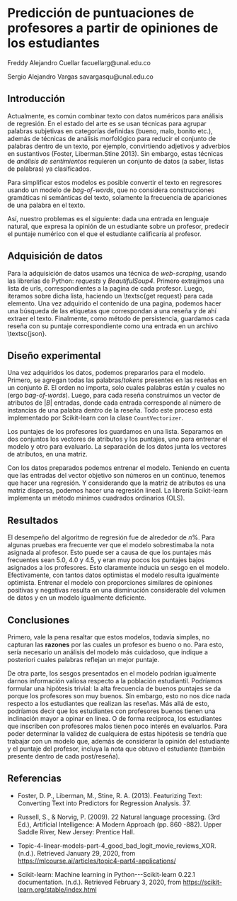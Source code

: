 # Predicción de puntuaciones de profesores a partir de opiniones de los estudiantes

Freddy Alejandro Cuellar facuellarg\@unal.edu.co

Sergio Alejandro Vargas savargasqu\@unal.edu.co

## Introducción

Actualmente, es común combinar texto con datos numéricos para análisis
de regresión. En el estado del arte es se usan técnicas para agrupar
palabras subjetivas en categorías definidas (bueno, malo, bonito etc.),
además de técnicas de análisis morfológico para reducir el conjunto de
palabras dentro de un texto, por ejemplo, convirtiendo adjetivos y
adverbios en sustantivos (Foster, Liberman.Stine 2013). Sin embargo,
estas técnicas de *análisis de sentimientos* requieren un conjunto de
datos (a saber, listas de palabras) ya clasificados.

Para simplificar estos modelos es posible convertir el texto en
regresores usando un modelo de *bag-of-words*, que no considera
construcciones gramáticas ni semánticas del texto, solamente la
frecuencia de apariciones de una palabra en el texto.

Así, nuestro problemas es el siguiente: dada una entrada en lenguaje
natural, que expresa la opinión de un estudiante sobre un profesor,
predecir el puntaje numérico con el que el estudiante calificaría al
profesor.

## Adquisición de datos

Para la adquisición de datos usamos una técnica de *web-scraping*,
usando las librerías de Python: *requests* y *BeautifulSoup4*. Primero
extrajimos una lista de urls, correspondientes a la pagina de cada
profesor. Luego, iteramos sobre dicha lista, haciendo un
\textsc{get request} para cada elemento. Una vez adquirido el contenido
de una pagina, podemos hacer una búsqueda de las etiquetas que
correspondan a una reseña y de ahí extraer el texto. Finalmente, como
método de persistencia, guardamos cada reseña con su puntaje
correspondiente como una entrada en un archivo \textsc{json}.

## Diseño experimental

Una vez adquiridos los datos, podemos prepararlos para el modelo.
Primero, se agregan todas las palabras/*tokens* presentes en las reseñas
en un conjunto $B$. El orden no importa, solo cuales palabras están y
cuales no (ergo *bag-of-words*). Luego, para cada reseña construimos un
vector de atributos de $|B|$ entradas, donde cada entrada corresponde al
número de instancias de una palabra dentro de la reseña. Todo este
proceso está implementado por Scikit-learn con la clase
`CountVectorizer`.

Los puntajes de los profesores los guardamos en una lista. Separamos en
dos conjuntos los vectores de atributos y los puntajes, uno para
entrenar el modelo y otro para evaluarlo. La separación de los datos
junta los vectores de atributos, en una matriz.

Con los datos preparados podemos entrenar el modelo. Teniendo en cuenta
que las entradas del vector objetivo son números en un continuo, tenemos
que hacer una regresión. Y considerando que la matriz de atributos es
una matriz dispersa, podemos hacer una regresión lineal. La librería
Scikit-learn implementa un método mínimos cuadrados ordinarios (OLS).

## Resultados

El desempeño del algoritmo de regresión fue de alrededor de $n\%$. Para
algunas pruebas era frecuente ver que el modelo sobrestimaba la nota
asignada al profesor. Esto puede ser a causa de que los puntajes más
frecuentes sean 5.0, 4.0 y 4.5, y eran muy pocos los puntajes bajos
asignados a los profesores. Esto claramente inducia un sesgo en el
modelo. Efectivamente, con tantos datos optimistas el modelo resulta
igualmente optimista. Entrenar el modelo con proporciones similares de
opiniones positivas y negativas resulta en una disminución considerable
del volumen de datos y en un modelo igualmente deficiente.

## Conclusiones

Primero, vale la pena resaltar que estos modelos, todavía simples, no
capturan las **razones** por las cuales un profesor es bueno o no. Para
esto, sería necesario un análisis del modelo más cuidadoso, que indique
a posteriori cuales palabras reflejan un mejor puntaje.

De otra parte, los sesgos presentados en el modelo podrían igualmente
darnos información valiosa respecto a la población estudiantil.
Podríamos formular una hipótesis trivial: la alta frecuencia de buenos
puntajes se da porque los profesores son muy buenos. Sin embargo, esto
no nos dice nada respecto a los estudiantes que realizan las reseñas.
Más allá de esto, podríamos decir que los estudiantes con profesores
buenos tienen una inclinación mayor a opinar en linea. O de forma
reciproca, los estudiantes que inscriben con profesores malos tienen
poco interés en evaluarlos. Para poder determinar la validez de
cualquiera de estas hipótesis se tendría que trabajar con un modelo que,
además de considerar la opinión del estudiante y el puntaje del
profesor, incluya la nota que obtuvo el estudiante (también presente
dentro de cada post/reseña).

## Referencias

-   Foster, D. P., Liberman, M., Stine, R. A. (2013). Featurizing Text:
    Converting Text into Predictors for Regression Analysis. 37.

-   Russell, S., & Norvig, P. (2009). 22 Natural language processing.
    (3rd Ed.), Artificial Intelligence: A Modern Approach (pp. 860
    -882). Upper Saddle River, New Jersey: Prentice Hall.

-   Topic-4-linear-models-part-4\_good\_bad\_logit\_movie\_reviews\_XOR.
    (n.d.). Retrieved January 29, 2020, from
    <https://mlcourse.ai/articles/topic4-part4-applications/>

-   Scikit-learn: Machine learning in Python---Scikit-learn 0.22.1
    documentation. (n.d.). Retrieved February 3, 2020, from
    https://scikit-learn.org/stable/index.html
